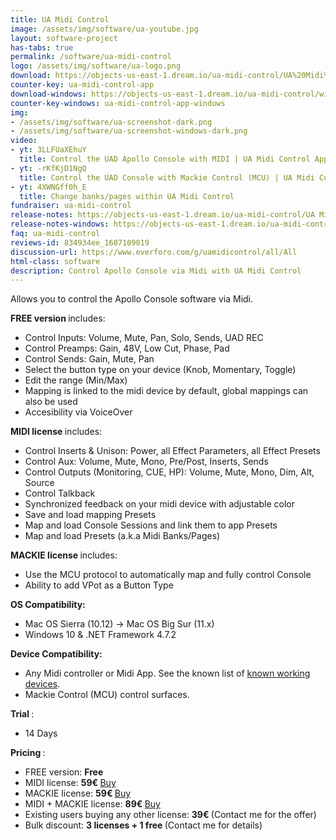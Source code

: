 ```yaml
---
title: UA Midi Control
image: /assets/img/software/ua-youtube.jpg
layout: software-project
has-tabs: true
permalink: /software/ua-midi-control
logo: /assets/img/software/ua-logo.png
download: https://objects-us-east-1.dream.io/ua-midi-control/UA%20Midi%20Control.zip
counter-key: ua-midi-control-app
download-windows: https://objects-us-east-1.dream.io/ua-midi-control/windows/UA%20Midi%20Control%20Setup.msi
counter-key-windows: ua-midi-control-app-windows
img: 
- /assets/img/software/ua-screenshot-dark.png
- /assets/img/software/ua-screenshot-windows-dark.png
video: 
- yt: 3LLFUaXEhuY
  title: Control the UAD Apollo Console with MIDI | UA Midi Control App
- yt: -rKfKjD1NgQ
  title: Control the UAD Console with Mackie Control (MCU) | UA Midi Control
- yt: 4XWNGff0h_E
  title: Change banks/pages within UA Midi Control
fundraiser: ua-midi-control
release-notes: https://objects-us-east-1.dream.io/ua-midi-control/UA Midi Control.html
release-notes-windows: https://objects-us-east-1.dream.io/ua-midi-control/windows/UA Midi Control Windows.html
faq: ua-midi-control
reviews-id: 834934ee_1607109019
discussion-url: https://www.everforo.com/g/uamidicontrol/all/All
html-class: software
description: Control Apollo Console via Midi with UA Midi Control
---
```


Allows you to control the Apollo Console software via Midi.

<b> FREE version </b> includes:
- Control Inputs: Volume, Mute, Pan, Solo, Sends, UAD REC
- Control Preamps: Gain, 48V, Low Cut, Phase, Pad 
- Control Sends: Gain, Mute, Pan
- Select the button type on your device (Knob, Momentary, Toggle)
- Edit the range (Min/Max)
- Mapping is linked to the midi device by default, global mappings can also be used
- Accesibility via VoiceOver

<b> MIDI license </b> includes:
- Control Inserts & Unison: Power, all Effect Parameters, all Effect Presets
- Control Aux: Volume, Mute, Mono, Pre/Post, Inserts, Sends
- Control Outputs (Monitoring, CUE, HP): Volume, Mute, Mono, Dim, Alt, Source
- Control Talkback
- Synchronized feedback on your midi device with adjustable color
- Save and load mapping Presets
- Map and load Console Sessions and link them to app Presets
- Map and load Presets (a.k.a Midi Banks/Pages)

<b> MACKIE license </b> includes:
- Use the MCU protocol to automatically map and fully control Console
- Ability to add VPot as a Button Type

<b> OS Compatibility: </b>

- Mac OS Sierra (10.12) -> Mac OS Big Sur (11.x)   
- Windows 10 & .NET Framework 4.7.2

<b> Device Compatibility: </b>

- Any Midi controller or Midi App. See the known list of <a href="https://www.everforo.com/g/uamidicontrol/thread/list-of-known-supported-midi-controllers-2398" target="_blank"> known working devices<a/>.
- Mackie Control (MCU) control surfaces.

<b> Trial </b>: 
- 14 Days

<b> Pricing </b>: 
- FREE version: <b> Free </b>
- MIDI license: <b> 59€ </b> <a class="buy-button" href="https://buy.paddle.com/product/597389" target="_blank"> Buy </a>
- MACKIE license: <b> 59€ </b> <a class="buy-button" href="https://buy.paddle.com/product/643526" target="_blank"> Buy </a>
- MIDI + MACKIE license: <b> 89€ </b> <a class="buy-button" href="https://buy.paddle.com/product/643527" target="_blank"> Buy </a>
- Existing users buying any other license: <b> 39€ </b> (Contact me for the offer)
- Bulk discount: <b> 3 licenses + 1 free </b> (Contact me for details)